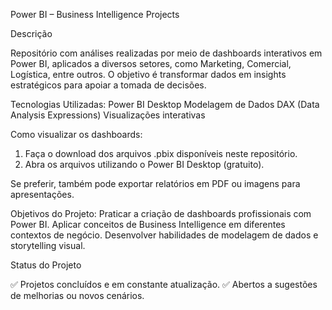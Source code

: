 Power BI – Business Intelligence Projects

Descrição

Repositório com análises realizadas por meio de dashboards interativos em Power BI, aplicados a diversos setores, como Marketing, Comercial, Logística, entre outros. O objetivo é transformar dados em insights estratégicos para apoiar a tomada de decisões.

Tecnologias Utilizadas:
Power BI Desktop
Modelagem de Dados
DAX (Data Analysis Expressions)
Visualizações interativas

Como visualizar os dashboards:
1. Faça o download dos arquivos .pbix disponíveis neste repositório.
2. Abra os arquivos utilizando o Power BI Desktop (gratuito).

Se preferir, também pode exportar relatórios em PDF ou imagens para apresentações.

Objetivos do Projeto:
Praticar a criação de dashboards profissionais com Power BI.
Aplicar conceitos de Business Intelligence em diferentes contextos de negócio.
Desenvolver habilidades de modelagem de dados e storytelling visual.

Status do Projeto

✅ Projetos concluídos e em constante atualização.
✅ Abertos a sugestões de melhorias ou novos cenários.
